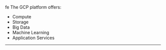 fe
The GCP platform offers: 

* Compute
* Storage
* Big Data 
* Machine Learning
* Application Services

---
